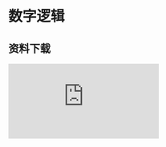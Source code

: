 # 数字逻辑


## 资料下载

![](https://gh.hitcs.cc/https://raw.githubusercontent.com/HIT-OpenCS/CS_Courses/main/公共课程/数字逻辑/file.md ":include")
